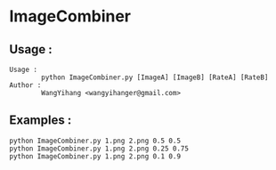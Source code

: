 # ImageCombiner

Usage : 
---
```
Usage : 
        python ImageCombiner.py [ImageA] [ImageB] [RateA] [RateB]
Author : 
        WangYihang <wangyihanger@gmail.com>
```
Examples : 
---
```
python ImageCombiner.py 1.png 2.png 0.5 0.5
python ImageCombiner.py 1.png 2.png 0.25 0.75
python ImageCombiner.py 1.png 2.png 0.1 0.9
```
